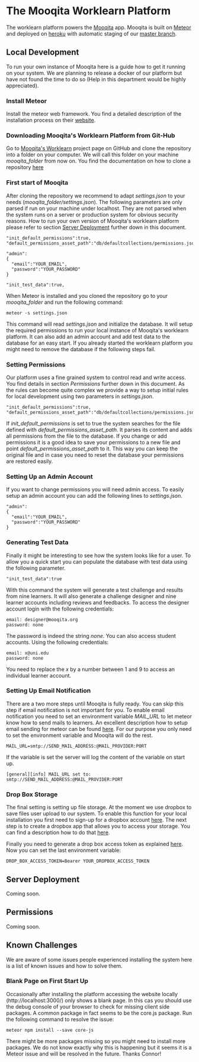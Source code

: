 # The Mooqita Worklearn Platform
The worklearn platform powers the [Mooqita](https://app.mooqita.org) app. Mooqita is built on [Meteor](https://www.meteor.com/) and deployed on [heroku](https://www.heroku.com) with automatic staging of our [master branch](https://github.com/Mooqita/worklearn/tree/master).

## Local Development
To run your own instance of Mooqita here is a guide how to get it running on your system. We are planning to release a docker of our platform but have not found the time to do so (Help in this department would be highly appreciated).

### Install Meteor
Install the meteor web framework. You find a detailed description of the installation process on their [website](https://www.meteor.com/).

### Downloading Mooqita's Worklearn Platform from Git-Hub
Go to [Mooqita's Worklearn](https://github.com/Mooqita/worklearn) project page on GitHub and clone the repository into a folder on your computer. We will call this folder on your machine _mooqita_folder_ from now on. You find the documentation on how to clone a repository [here](https://help.github.com/articles/cloning-a-repository/)

### First start of Mooqita
After cloning the repository we recommend to adapt _settings.json_ to your needs (_mooqita_folder/settings.json_). The following parameters are only parsed if run on your machine under localhost. They are not parsed when the system runs on a server or production system for obvious security reasons. How to run your own version of Mooqita's worklearn platform please refer to section [Server Deployment](#server) further down in this document.

	"init_default_permissions":true,
	"default_permissions_asset_path":"db/defaultcollections/permissions.json",

	"admin":
	{
	  "email":"YOUR_EMAIL",
	  "password":"YOUR_PASSWORD"
	}

	"init_test_data":true,

 When Meteor is installed and you cloned the repository go to your _mooqita_folder_ and run the following command: 
 
	meteor -s settings.json 
 	
 This command will read _settings.json_ and initialize the database. It will setup the required permissions to run your local instance of Mooqita's worklearn platform. It can also add an admin account and add test data to the database for an easy start. If you already started the worklearn platform you might need to remove the database if the following steps fail. 

### Setting Permissions
Our platform uses a fine grained system to control read and write access. You find details in section _Permissions_ further down in this document. As the rules can become quite complex we provide a way to setup initial rules for local development using two parameters in _settings.json_.

	"init_default_permissions":true,
	"default_permissions_asset_path":"db/defaultcollections/permissions.json",
	
If _init_default_permissions_ is set to true the system searches for the file defined with _default_permissions_asset_path_. It parses its content and adds all permissions from the file to the database. If you change or add permissions it is a good idea to save your permissions to a new file and point _default_permissions_asset_path_ to it. This way you can keep the original file and in case you need to reset the database your permissions are restored easily.

### Setting Up an Admin Account
If you want to change permissions you will need admin access. To easily setup an admin account you can add the following lines to _settings.json_.

	"admin":
	{
	  "email":"YOUR_EMAIL",
	  "password":"YOUR_PASSWORD"
	}

### Generating Test Data
Finally it might be interesting to see how the system looks like for a user. To allow you a quick start you can populate the database with test data using the following parameter.

	"init_test_data":true
	
With this command the system will generate a test challenge and results from nine learners. It will also generate a challenge designer and nine learner accounts including reviews and feedbacks. To access the designer account login with the following credentials:
	
	email: designer@mooqita.org
	password: none
	
The password is indeed the string _none_. You can also access student accounts. Using the following credentials:

	email: x@uni.edu
	password: none

You need to replace the _x_ by a number between 1 and 9 to access an individual learner account.

### Setting Up Email Notification
There are a two more steps until Mooqita is fully ready. You can skip this step if email notification is not important for you. To enable email notification you need to set an environment variable _MAIL_URL_ to let meteor know how to send mails to learners. An excellent description how to setup email sending for meteor can be found [here](https://themeteorchef.com/tutorials/using-the-email-package). For our purpose you only need to set the environment variable and Mooqita will do the rest.

	MAIL_URL=smtp://SEND_MAIL_ADDRESS:@MAIL_PROVIDER:PORT

If the variable is set the server will log the content of the variable on start up.

	[general][info] MAIL_URL set to: smtp://SEND_MAIL_ADDRESS:@MAIL_PROVIDER:PORT

### Drop Box Storage
The final setting is setting up file storage. At the moment we use dropbox to save files user upload to our system. To enable this function for your local installation you first need to sign-up for a dropbox account [here](https://www.dropbox.com/). The next step is to create a dropbox app that allows you to access your storage. You can find a description how to do that [here](https://docs.gravityforms.com/creating-a-custom-dropbox-app/). 

Finally you need to generate a drop box access token as explained [here](https://blogs.dropbox.com/developers/2014/05/generate-an-access-token-for-your-own-account/). Now you can set the last environment variable:

	DROP_BOX_ACCESS_TOKEN=Bearer YOUR_DROPBOX_ACCESS_TOKEN

## <a name="server"></a>Server Deployment
Coming soon.

## Permissions
Coming soon.

## Known Challenges
We are aware of some issues people experienced installing the system here is a list of known issues and how to solve them.

### Blank Page on First Start Up
Occasionally after installing the platform accessing the website locally (http://localhost:3000/) only shows a blank page. In this cas you should use the debug console of your browser to check for missing client side packages. A common package in fact seems to be the core.js package. Run the following command to resolve the issue: 

	meteor npm install --save core-js

There might be more packages missing so you might need to install more packages. We do not know exactly why this is happening but it seems it is a Meteor issue and will be resolved in the future. Thanks Connor!
